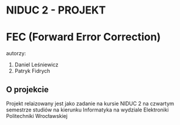 # NIDUC 2 - PROJEKT
# FEC (Forward Error Correction)
 autorzy: 
 1. Daniel Leśniewicz
 2. Patryk Fidrych

## O projekcie

Projekt relaizowany jest jako zadanie na kursie NIDUC 2 na czwartym semestrze studiów na kierunku Informatyka na wydziale Elektroniki Politechniki Wrocławskiej
